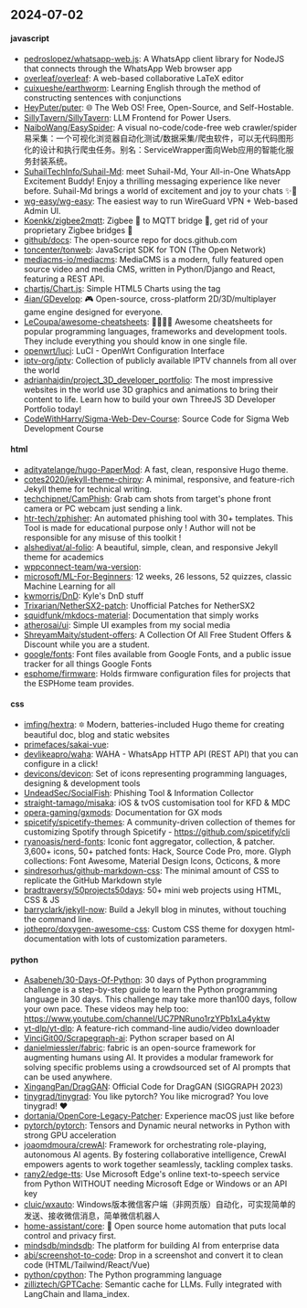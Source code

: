 ## 2024-07-02

#### javascript
* [pedroslopez/whatsapp-web.js](https://github.com/pedroslopez/whatsapp-web.js): A WhatsApp client library for NodeJS that connects through the WhatsApp Web browser app
* [overleaf/overleaf](https://github.com/overleaf/overleaf): A web-based collaborative LaTeX editor
* [cuixueshe/earthworm](https://github.com/cuixueshe/earthworm): Learning English through the method of constructing sentences with conjunctions
* [HeyPuter/puter](https://github.com/HeyPuter/puter): 🌐 The Web OS! Free, Open-Source, and Self-Hostable.
* [SillyTavern/SillyTavern](https://github.com/SillyTavern/SillyTavern): LLM Frontend for Power Users.
* [NaiboWang/EasySpider](https://github.com/NaiboWang/EasySpider): A visual no-code/code-free web crawler/spider易采集：一个可视化浏览器自动化测试/数据采集/爬虫软件，可以无代码图形化的设计和执行爬虫任务。别名：ServiceWrapper面向Web应用的智能化服务封装系统。
* [SuhailTechInfo/Suhail-Md](https://github.com/SuhailTechInfo/Suhail-Md): meet Suhail-Md, Your All-in-One WhatsApp Excitement Buddy! Enjoy a thrilling messaging experience like never before. Suhail-Md brings a world of excitement and joy to your chats ✨🤖
* [wg-easy/wg-easy](https://github.com/wg-easy/wg-easy): The easiest way to run WireGuard VPN + Web-based Admin UI.
* [Koenkk/zigbee2mqtt](https://github.com/Koenkk/zigbee2mqtt): Zigbee 🐝 to MQTT bridge 🌉, get rid of your proprietary Zigbee bridges 🔨
* [github/docs](https://github.com/github/docs): The open-source repo for docs.github.com
* [toncenter/tonweb](https://github.com/toncenter/tonweb): JavaScript SDK for TON (The Open Network)
* [mediacms-io/mediacms](https://github.com/mediacms-io/mediacms): MediaCMS is a modern, fully featured open source video and media CMS, written in Python/Django and React, featuring a REST API.
* [chartjs/Chart.js](https://github.com/chartjs/Chart.js): Simple HTML5 Charts using the <canvas> tag
* [4ian/GDevelop](https://github.com/4ian/GDevelop): 🎮 Open-source, cross-platform 2D/3D/multiplayer game engine designed for everyone.
* [LeCoupa/awesome-cheatsheets](https://github.com/LeCoupa/awesome-cheatsheets): 👩‍💻👨‍💻 Awesome cheatsheets for popular programming languages, frameworks and development tools. They include everything you should know in one single file.
* [openwrt/luci](https://github.com/openwrt/luci): LuCI - OpenWrt Configuration Interface
* [iptv-org/iptv](https://github.com/iptv-org/iptv): Collection of publicly available IPTV channels from all over the world
* [adrianhajdin/project_3D_developer_portfolio](https://github.com/adrianhajdin/project_3D_developer_portfolio): The most impressive websites in the world use 3D graphics and animations to bring their content to life. Learn how to build your own ThreeJS 3D Developer Portfolio today!
* [CodeWithHarry/Sigma-Web-Dev-Course](https://github.com/CodeWithHarry/Sigma-Web-Dev-Course): Source Code for Sigma Web Development Course

#### html
* [adityatelange/hugo-PaperMod](https://github.com/adityatelange/hugo-PaperMod): A fast, clean, responsive Hugo theme.
* [cotes2020/jekyll-theme-chirpy](https://github.com/cotes2020/jekyll-theme-chirpy): A minimal, responsive, and feature-rich Jekyll theme for technical writing.
* [techchipnet/CamPhish](https://github.com/techchipnet/CamPhish): Grab cam shots from target's phone front camera or PC webcam just sending a link.
* [htr-tech/zphisher](https://github.com/htr-tech/zphisher): An automated phishing tool with 30+ templates. This Tool is made for educational purpose only ! Author will not be responsible for any misuse of this toolkit !
* [alshedivat/al-folio](https://github.com/alshedivat/al-folio): A beautiful, simple, clean, and responsive Jekyll theme for academics
* [wppconnect-team/wa-version](https://github.com/wppconnect-team/wa-version): 
* [microsoft/ML-For-Beginners](https://github.com/microsoft/ML-For-Beginners): 12 weeks, 26 lessons, 52 quizzes, classic Machine Learning for all
* [kwmorris/DnD](https://github.com/kwmorris/DnD): Kyle's DnD stuff
* [Trixarian/NetherSX2-patch](https://github.com/Trixarian/NetherSX2-patch): Unofficial Patches for NetherSX2
* [squidfunk/mkdocs-material](https://github.com/squidfunk/mkdocs-material): Documentation that simply works
* [atherosai/ui](https://github.com/atherosai/ui): Simple UI examples from my social media
* [ShreyamMaity/student-offers](https://github.com/ShreyamMaity/student-offers): A Collection Of All Free Student Offers & Discount while you are a student.
* [google/fonts](https://github.com/google/fonts): Font files available from Google Fonts, and a public issue tracker for all things Google Fonts
* [esphome/firmware](https://github.com/esphome/firmware): Holds firmware configuration files for projects that the ESPHome team provides.

#### css
* [imfing/hextra](https://github.com/imfing/hextra): 🔯 Modern, batteries-included Hugo theme for creating beautiful doc, blog and static websites
* [primefaces/sakai-vue](https://github.com/primefaces/sakai-vue): 
* [devlikeapro/waha](https://github.com/devlikeapro/waha): WAHA - WhatsApp HTTP API (REST API) that you can configure in a click!
* [devicons/devicon](https://github.com/devicons/devicon): Set of icons representing programming languages, designing & development tools
* [UndeadSec/SocialFish](https://github.com/UndeadSec/SocialFish): Phishing Tool & Information Collector
* [straight-tamago/misaka](https://github.com/straight-tamago/misaka): iOS & tvOS customisation tool for KFD & MDC
* [opera-gaming/gxmods](https://github.com/opera-gaming/gxmods): Documentation for GX mods
* [spicetify/spicetify-themes](https://github.com/spicetify/spicetify-themes): A community-driven collection of themes for customizing Spotify through Spicetify - https://github.com/spicetify/cli
* [ryanoasis/nerd-fonts](https://github.com/ryanoasis/nerd-fonts): Iconic font aggregator, collection, & patcher. 3,600+ icons, 50+ patched fonts: Hack, Source Code Pro, more. Glyph collections: Font Awesome, Material Design Icons, Octicons, & more
* [sindresorhus/github-markdown-css](https://github.com/sindresorhus/github-markdown-css): The minimal amount of CSS to replicate the GitHub Markdown style
* [bradtraversy/50projects50days](https://github.com/bradtraversy/50projects50days): 50+ mini web projects using HTML, CSS & JS
* [barryclark/jekyll-now](https://github.com/barryclark/jekyll-now): Build a Jekyll blog in minutes, without touching the command line.
* [jothepro/doxygen-awesome-css](https://github.com/jothepro/doxygen-awesome-css): Custom CSS theme for doxygen html-documentation with lots of customization parameters.

#### python
* [Asabeneh/30-Days-Of-Python](https://github.com/Asabeneh/30-Days-Of-Python): 30 days of Python programming challenge is a step-by-step guide to learn the Python programming language in 30 days. This challenge may take more than100 days, follow your own pace. These videos may help too: https://www.youtube.com/channel/UC7PNRuno1rzYPb1xLa4yktw
* [yt-dlp/yt-dlp](https://github.com/yt-dlp/yt-dlp): A feature-rich command-line audio/video downloader
* [VinciGit00/Scrapegraph-ai](https://github.com/VinciGit00/Scrapegraph-ai): Python scraper based on AI
* [danielmiessler/fabric](https://github.com/danielmiessler/fabric): fabric is an open-source framework for augmenting humans using AI. It provides a modular framework for solving specific problems using a crowdsourced set of AI prompts that can be used anywhere.
* [XingangPan/DragGAN](https://github.com/XingangPan/DragGAN): Official Code for DragGAN (SIGGRAPH 2023)
* [tinygrad/tinygrad](https://github.com/tinygrad/tinygrad): You like pytorch? You like micrograd? You love tinygrad! ❤️
* [dortania/OpenCore-Legacy-Patcher](https://github.com/dortania/OpenCore-Legacy-Patcher): Experience macOS just like before
* [pytorch/pytorch](https://github.com/pytorch/pytorch): Tensors and Dynamic neural networks in Python with strong GPU acceleration
* [joaomdmoura/crewAI](https://github.com/joaomdmoura/crewAI): Framework for orchestrating role-playing, autonomous AI agents. By fostering collaborative intelligence, CrewAI empowers agents to work together seamlessly, tackling complex tasks.
* [rany2/edge-tts](https://github.com/rany2/edge-tts): Use Microsoft Edge's online text-to-speech service from Python WITHOUT needing Microsoft Edge or Windows or an API key
* [cluic/wxauto](https://github.com/cluic/wxauto): Windows版本微信客户端（非网页版）自动化，可实现简单的发送、接收微信消息，简单微信机器人
* [home-assistant/core](https://github.com/home-assistant/core): 🏡 Open source home automation that puts local control and privacy first.
* [mindsdb/mindsdb](https://github.com/mindsdb/mindsdb): The platform for building AI from enterprise data
* [abi/screenshot-to-code](https://github.com/abi/screenshot-to-code): Drop in a screenshot and convert it to clean code (HTML/Tailwind/React/Vue)
* [python/cpython](https://github.com/python/cpython): The Python programming language
* [zilliztech/GPTCache](https://github.com/zilliztech/GPTCache): Semantic cache for LLMs. Fully integrated with LangChain and llama_index.
